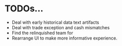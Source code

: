 # TODOs...

- Deal with early historical data text artifacts
- Deal with trade exception and cash mismatches
- Find the relinquished team for 
- Rearrange UI to make more informative experience.
